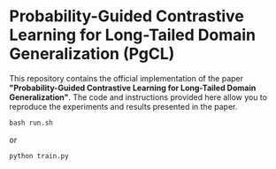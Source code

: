 # Probability-Guided Contrastive Learning for Long-Tailed Domain Generalization (PgCL)

This repository contains the official implementation of the paper **"Probability-Guided Contrastive Learning for Long-Tailed Domain Generalization"**. The code and instructions provided here allow you to reproduce the experiments and results presented in the paper.


```python
bash run.sh
```

or

```python
python train.py
```
